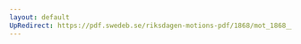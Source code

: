 ```yaml
---
layout: default
UpRedirect: https://pdf.swedeb.se/riksdagen-motions-pdf/1868/mot_1868__ak__00106.pdf
---
```


